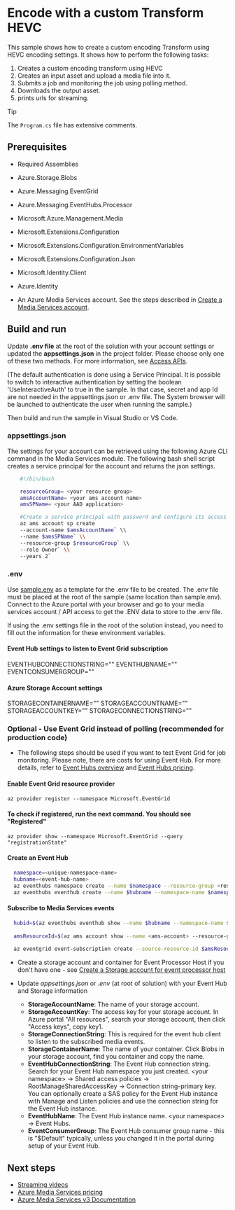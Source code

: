 # Encode with a custom Transform HEVC

This sample shows how to create a custom encoding Transform using HEVC encoding settings. It shows how to perform the following tasks:

1. Creates a custom encoding transform using HEVC
1. Creates an input asset and upload a media file into it.
1. Submits a job and monitoring the job using polling method.
1. Downloads the output asset.
1. prints urls for streaming.

> [!TIP]
> The `Program.cs` file has extensive comments.

## Prerequisites

* Required Assemblies

* Azure.Storage.Blobs
* Azure.Messaging.EventGrid
* Azure.Messaging.EventHubs.Processor
* Microsoft.Azure.Management.Media
* Microsoft.Extensions.Configuration
* Microsoft.Extensions.Configuration.EnvironmentVariables
* Microsoft.Extensions.Configuration.Json
* Microsoft.Identity.Client
* Azure.Identity

* An Azure Media Services account. See the steps described in [Create a Media Services account](https://docs.microsoft.com/azure/media-services/latest/create-account-cli-quickstart).

## Build and run

Update  **.env file** at the root of the solution with your account settings or updated the **appsettings.json** in the project folder. Please choose only one of these two methods.
For more information, see [Access APIs](https://docs.microsoft.com/en-us/azure/media-services/latest/access-api-howto).

(The default authentication is done using a Service Principal. It is possible to switch to interactive authentication by setting the boolean 'UseInteractiveAuth' to true in the sample. In that case, secret and app Id are not needed in the appsettings.json or .env file. The System browser will be launched to authenticate the user when running the sample.)

Then build and run the sample in Visual Studio or VS Code.

### appsettings.json

The settings for your account can be retrieved using the following Azure CLI command in the Media Services module. The following bash shell script creates a service principal for the account and returns the json settings.

```bash
    #!/bin/bash

    resourceGroup= <your resource group>
    amsAccountName= <your ams account name>
    amsSPName= <your AAD application>

    #Create a service principal with password and configure its access to an Azure Media Services account.
    az ams account sp create
    --account-name $amsAccountName` \\
    --name $amsSPName` \\
    --resource-group $resourceGroup` \\
    --role Owner` \\
    --years 2`
```

### .env

Use [sample.env](../../sample.env) as a template for the .env file to be created. The .env file must be placed at the root of the sample (same location than sample.env).
Connect to the Azure portal with your browser and go to your media services account / API access to get the .ENV data to store to the .env file.

If using the .env settings file in the root of the solution instead, you need to fill out the information for these environment variables.

  #### Event Hub settings to listen to Event Grid subscription
  EVENTHUBCONNECTIONSTRING=""
  EVENTHUBNAME=""
  EVENTCONSUMERGROUP=""

  #### Azure Storage Account settings
  STORAGECONTAINERNAME=""
  STORAGEACCOUNTNAME=""
  STORAGEACCOUNTKEY=""
  STORAGECONNECTIONSTRING=""


### Optional - Use Event Grid instead of polling (recommended for production code)

* The following steps should be used if you want to test Event Grid for job monitoring. Please note, there are costs for using Event Hub. For more details, refer to [Event Hubs overview](https://azure.microsoft.com/en-in/pricing/details/event-hubs/) and [Event Hubs pricing](https://docs.microsoft.com/en-us/azure/event-hubs/event-hubs-faq#pricing).

#### Enable Event Grid resource provider

  `az provider register --namespace Microsoft.EventGrid`

#### To check if registered, run the next command. You should see "Registered"

  `az provider show --namespace Microsoft.EventGrid --query "registrationState"`

#### Create an Event Hub

```bash
  namespace=<unique-namespace-name>
  hubname=<event-hub-name>
  az eventhubs namespace create --name $namespace --resource-group <resource-group>
  az eventhubs eventhub create --name $hubname --namespace-name $namespace --resource-group <resource-group>
```

#### Subscribe to Media Services events

```bash
  hubid=$(az eventhubs eventhub show --name $hubname --namespace-name $namespace --resource-group <resource-group> --query id --output tsv)\
  
  amsResourceId=$(az ams account show --name <ams-account> --resource-group <resource-group> --query id --output tsv)\
  
  az eventgrid event-subscription create --source-resource-id $amsResourceId --name &lt;event-subscription-name&gt; --endpoint-type eventhub --endpoint $hubid
```

* Create a storage account and container for Event Processor Host if you don't have one - see [Create a Storage account for event processor host](https://docs.microsoft.com/en-us/azure/event-hubs/event-hubs-dotnet-standard-getstarted-send#create-a-storage-account-for-event-processor-host)

* Update *appsettings.json* or *.env* (at root of solution) with your Event Hub and Storage information
  * **StorageAccountName**: The name of your storage account.
  * **StorageAccountKey**: The access key for your storage account. In Azure portal "All resources", search your storage account, then click "Access keys", copy key1.
  * **StorageConnectionString**: This is required for the event hub client to listen to the subscribed media events. 
  * **StorageContainerName**: The name of your container. Click Blobs in your storage account, find you container and copy the name.
  * **EventHubConnectionString**: The Event Hub connection string. Search for your Event Hub namespace you just created. &lt;your namespace&gt; -&gt; Shared access policies -&gt; RootManageSharedAccessKey -&gt; Connection string-primary key. You can optionally create a SAS policy for the Event Hub instance with Manage and Listen policies and use the connection string for the Event Hub instance.
  * **EventHubName**: The Event Hub instance name.  &lt;your namespace&gt; -&gt; Event Hubs.
  * **EventConsumerGroup**: The Event Hub consumer group name - this is "$Default" typically, unless you changed it in the portal during setup of your Event Hub. 

## Next steps

* [Streaming videos](https://docs.microsoft.com/en-us/azure/media-services/latest/stream-files-tutorial-with-api)
* [Azure Media Services pricing](https://azure.microsoft.com/pricing/details/media-services/)
* [Azure Media Services v3 Documentation](https://docs.microsoft.com/azure/media-services/latest/)

